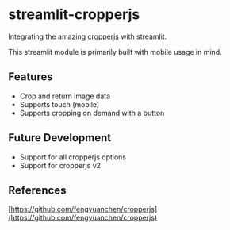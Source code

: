 # streamlit-cropperjs

Integrating the amazing [cropperjs](https://github.com/fengyuanchen/cropperjs) with streamlit. 

This streamlit module is primarily built with mobile usage in mind.

## Features
- Crop and return image data
- Supports touch (mobile)
- Supports cropping on demand with a button

## Future Development
- Support for all cropperjs options
- Support for cropperjs v2

## References
[https://github.com/fengyuanchen/cropperjs](https://github.com/fengyuanchen/cropperjs)